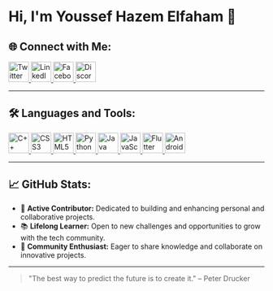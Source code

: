 # Hi, I'm Youssef Hazem Elfaham 👋
## 🌐 Connect with Me:
<p align="left">
  <a href="https://twitter.com/yousef_elfaham" target="_blank">
    <img src="https://img.icons8.com/color/48/000000/twitter--v1.png" alt="Twitter" height="40" />
  </a>
  <a href="https://www.linkedin.com/in/yousef-elfaham-6abaaa23a/" target="_blank">
    <img src="https://img.icons8.com/color/48/000000/linkedin.png" alt="LinkedIn" height="40" />
  </a>
  <a href="https://www.facebook.com/yousef.hazem.180/about_contact_and_basic_info" target="_blank">
    <img src="https://img.icons8.com/color/48/000000/facebook.png" alt="Facebook" height="40" />
  </a>
  <a href="https://discord.gg/#6663" target="_blank">
    <img src="https://img.icons8.com/color/48/000000/discord-logo.png" alt="Discord" height="40" />
  </a>
</p>

---

## 🛠️ Languages and Tools:
<p align="left">
  <a href="https://cplusplus.com" target="_blank">
    <img src="https://img.icons8.com/color/48/000000/c-plus-plus-logo.png" alt="C++" height="40" />
  </a>
  <a href="https://developer.mozilla.org/en-US/docs/Web/CSS" target="_blank">
    <img src="https://img.icons8.com/color/48/000000/css3.png" alt="CSS3" height="40" />
  </a>
  <a href="https://developer.mozilla.org/en-US/docs/Web/HTML" target="_blank">
    <img src="https://img.icons8.com/color/48/000000/html-5.png" alt="HTML5" height="40" />
  </a>
  <a href="https://www.python.org" target="_blank">
    <img src="https://img.icons8.com/color/48/000000/python--v1.png" alt="Python" height="40" />
  </a>
  <a href="https://www.java.com" target="_blank">
    <img src="https://img.icons8.com/color/48/000000/java-coffee-cup-logo--v1.png" alt="Java" height="40" />
  </a>
  <a href="https://developer.mozilla.org/en-US/docs/Web/JavaScript" target="_blank">
    <img src="https://img.icons8.com/color/48/000000/javascript--v1.png" alt="JavaScript" height="40" />
  </a>
  <a href="https://flutter.dev" target="_blank">
    <img src="https://img.icons8.com/color/48/000000/flutter.png" alt="Flutter" height="40" />
  </a>
  <a href="https://developer.android.com" target="_blank">
    <img src="https://img.icons8.com/color/48/000000/android-os.png" alt="Android" height="40" />
  </a>
</p>

---

## 📈 GitHub Stats:
- 🔭 **Active Contributor:** Dedicated to building and enhancing personal and collaborative projects.
- 📚 **Lifelong Learner:** Open to new challenges and opportunities to grow with the tech community.
- 🤝 **Community Enthusiast:** Eager to share knowledge and collaborate on innovative projects.

---

> "The best way to predict the future is to create it." – Peter Drucker
